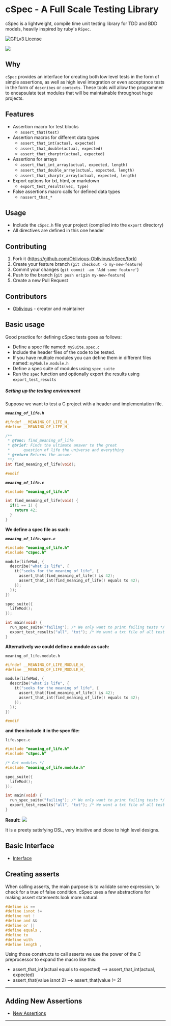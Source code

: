 # cSpec - A Full Scale Testing Library

cSpec is a lightweight, compile time unit testing library
for TDD and BDD models, heavily inspired by ruby's `RSpec`.

[![GPLv3 License](https://img.shields.io/badge/License-GPL%20v3-yellow.svg)](./COPYING)

![](https://github.com/Oblivious-Oblivious/cSpec/blob/master/images/simple_example.png)

## Why
`cSpec` provides an interface for creating both low level tests
in the form of simple assertions, as well as high level integration or even
acceptance tests in the form of `describes` or `contexts`.  These tools will
allow the programmer to encapsulate test modules that will be maintainable
throughout huge projects.

## Features
- Assertion macro for test blocks
  - `assert_that(test)`
- Assertion macros for different data types
  - `assert_that_int(actual, expected)`
  - `assert_that_double(actual, expected)`
  - `assert_that_charptr(actual, expected)`
- Assertions for arrays
  - `assert_that_int_array(actual, expected, length)`
  - `assert_that_double_array(actual, expected, length)`
  - `assert_that_charptr_array(actual, expected, length)`
- Export options for txt, html, or markdown
  - `export_test_results(vec, type)`
- False assertions macro calls for defined data types
  - `nassert_that_*`

## Usage

* Include the `cSpec.h` file your project (compiled into the `export` directory)
* All directives are defined in this one header

## Contributing

1. Fork it (<https://github.com/Oblivious-Oblivious/cSpec/fork>)
2. Create your feature branch (`git checkout -b my-new-feature`)
3. Commit your changes (`git commit -am 'Add some feature'`)
4. Push to the branch (`git push origin my-new-feature`)
5. Create a new Pull Request

## Contributors

- [Oblivious](https://github.com/Oblivious-Oblivious) - creator and maintainer

## Basic usage
Good practice for defining cSpec tests goes as follows:
- Define a spec file named: `mySuite.spec.c`
- Include the header files of the code to be tested.
- If you have multiple modules you can define them in different files named: `myModule.module.h`
- Define a spec suite of modules using `spec_suite`
- Run the `spec` function and optionally export the results using `export_test_results`

##### Setting up the testing environment
Suppose we want to test a C project with a header and implementation file.

***`meaning_of_life.h`***

```C
#ifndef __MEANING_OF_LIFE_H_
#define __MEANING_OF_LIFE_H_

/**
 * @func: find_meaning_of_life
 * @brief: Finds the ultimate answer to the great
 *      question of life the universe and everything
 * @return Returns the answer
 **/
int find_meaning_of_life(void);

#endif
```

***`meaning_of_life.c`***
```C
#include "meaning_of_life.h"

int find_meaning_of_life(void) {
  if(1 == 1) {
    return 42;
  }
}
```

**We define a spec file as such:**

***`meaning_of_life.spec.c`***
```C
#include "meaning_of_life.h"
#include "cSpec.h"

module(lifeMod, {
  describe("what is life", {
    it("seeks for the meaning of life", {
      assert_that(find_meaning_of_life() is 42);
      assert_that_int(find_meaning_of_life() equals to 42);
    });
  });
})

spec_suite({
  lifeMod();
});

int main(void) {
  run_spec_suite("failing"); /* We only want to print failing tests */
  export_test_results("all", "txt"); /* We want a txt file of all test results */
}
```

**Alternatively we could define a module as such:**

`meaning_of_life.module.h`

```C
#ifndef __MEANING_OF_LIFE_MODULE_H_
#define __MEANING_OF_LIFE_MODULE_H_

module(lifeMod, {
  describe("what is life", {
    it("seeks for the meaning of life", {
      assert_that(find_meaning_of_life() is 42);
      assert_that_int(find_meaning_of_life() equals to 42);
    });
  });
})

#endif
```

**and then include it in the spec file:**

`life.spec.c`
```C
#include "meaning_of_life.h"
#include "cSpec.h"

/* Get modules */
#include "meaning_of_life.module.h"

spec_suite({
  lifeMod();
});

int main(void) {
  run_spec_suite("failing"); /* We only want to print failing tests */
  export_test_results("all", "txt"); /* We want a txt file of all test results */
}
```

**Result:**
![](https://github.com/Oblivious-Oblivious/cSpec/blob/master/images/meaning_of_life_example.png)

It is a preety satisfying DSL, very intuitive and close to high level designs.

## Basic Interface

- [Interface](https://github.com/Oblivious-Oblivious/cSpec/blob/master/documentation/Basic%20Interface.md)

## Creating asserts
When calling asserts, the main purpose is to validate some expression,
to check for a true of false condition. cSpec uses a few
abstractions for making assert statements look more natural.

```C
#define is ==
#define isnot !=
#define not !
#define and &&
#define or ||
#define equals ,
#define to
#define with
#define length ,
```

Using those constructs to call asserts we use the power of the C preprocessor to expand the macro like this:
- assert_that_int(actual equals to expected) --> assert_that_int(actual, expected)
- assert_that(value isnot 2) --> assert_that(value != 2)

------------------------------------

## Adding New Assertions

- [New Assertions](https://github.com/Oblivious-Oblivious/cSpec/blob/master/documentation/Adding%20New%20Assertions.md)

------------------------------
